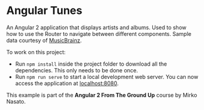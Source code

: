 # Angular Tunes

An Angular 2 application that displays artists and albums.
Used to show how to use the Router to navigate between different components.
Sample data courtesy of [MusicBrainz](https://musicbrainz.org/).

To work on this project:

* Run `npm install` inside the project folder to download all the dependencies. This only needs to be done once.
* Run `npm run serve` to start a local development web server. You can now access the application at [localhost:8080](http://localhost:8080/).

This example is part of the **Angular 2 From The Ground Up** course by Mirko Nasato.
